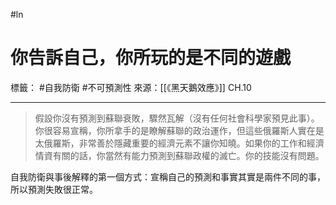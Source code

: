 #ln 
# 你告訴自己，你所玩的是不同的遊戲
標籤： #自我防衛 #不可預測性 
來源：[[《黑天鵝效應》]] CH.10

---

> 假設你沒有預測到蘇聯衰敗，驟然瓦解（沒有任何社會科學家預見此事）。你很容易宣稱，你所拿手的是瞭解蘇聯的政治運作，但這些俄羅斯人實在是太俄羅斯，非常善於隱藏重要的經濟元素不讓你知曉。如果你的工作和經濟情資有關的話，你當然有能力預測到蘇聯政權的滅亡。你的技能沒有問題。

自我防衛與事後解釋的第一個方式：宣稱自己的預測和事實其實是兩件不同的事，所以預測失敗很正常。